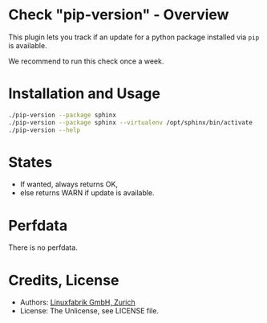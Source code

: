 # Check "pip-version" - Overview

This plugin lets you track if an update for a python package installed via `pip` is available.

We recommend to run this check once a week.

# Installation and Usage

```bash
./pip-version --package sphinx
./pip-version --package sphinx --virtualenv /opt/sphinx/bin/activate
./pip-version --help
```


# States

* If wanted, always returns OK,
* else returns WARN if update is available.


# Perfdata

There is no perfdata.


# Credits, License

* Authors: [Linuxfabrik GmbH, Zurich](https://www.linuxfabrik.ch)
* License: The Unlicense, see LICENSE file.
